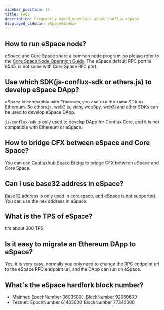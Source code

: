 ```yaml
---
sidebar_position: 15
title: FAQs
description: Frequently asked questions about Conflux eSpace
displayed_sidebar: eSpaceSidebar
---
```


## How to run eSpace node?

eSpace and Core Space share a common node program, so please refer to the [Core Space Node Operation Guide](/docs/category/run-a-node). The eSpace default RPC port is 8545, is not same with Core Space RPC port.

## Use which SDK(js-conflux-sdk or ethers.js) to develop eSpace DApp?

eSpace is compatible with Ethereum, you can use the same SDK as Ethereum. So ethers.js, web3.js, [viem](https://viem.sh/), web3py, web3j and other SDKs can be used to develop eSpace DApp.

`js-conflux-sdk` is only used to develop DApp for Conflux Core, and it is not compatible with Ethereum or eSpace.

## How to bridge CFX between eSpace and Core Space?

You can use [Confluxhub Space Bridge](https://confluxhub.io/espace-bridge/cross-space) to bridge CFX between eSpace and Core Space.

## Can I use base32 address in eSpace?

[Base32 address](../core/core-space-basics/addresses.md) is only used in core space, and eSpace is not supported. You can use the hex address in eSpace.

## What is the TPS of eSpace?

It's about 300 TPS.

## Is it easy to migrate an Ethereum DApp to eSpace?

Yes, it is very easy, normally you only need to change the RPC endpoint url to the eSpace RPC endpoint url, and the DApp can run on eSpace.

## What's the eSpace hardfork block number?

* Mainnet: EpochNumber 36935000, BlockNumber 92060600
* Testnet: EpochNumber 61465000, BlockNumber 77340000

